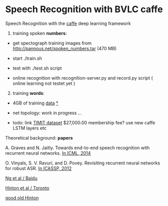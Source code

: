 Speech Recognition with BVLC caffe
==================================

Speech Recognition with the [caffe](https://github.com/BVLC/caffe) deep learning framework

1)  training spoken **numbers**:

  * get spectograph training images from http://pannous.net/spoken_numbers.tar (470 MB)
  
  * start ./train.sh
  
  * test with ./test.sh script

  * online recognition with recognition-server.py and record.py script ( online learning not testet yet )


2) training **words**:

 * 4GB of training [data](https://www.dropbox.com/s/eb5zqskvnuj0r78/spoken_words.tar?dl=0) [*](http://pannous.net/spoken_words.tar)

 * net topology: work in progress ...

 * todo: link [TIMIT dataset](https://catalog.ldc.upenn.edu/memberships) $27,000.00 membership fee?
 use new caffe LSTM layers etc


Theoretical background: **papers**

A. Graves and N. Jaitly. Towards end-to-end speech recognition with recurrent neural networks. [In ICML, 2014](https://duckduckgo.com/l/?kh=-1&uddg=http%3A%2F%2Fjmlr.org%2Fproceedings%2Fpapers%2Fv32%2Fgraves14.pdf)

O. Vinyals, S. V. Ravuri, and D. Povey. Revisiting recurrent neural networks for robust ASR. [In ICASSP, 2012](http://research.microsoft.com/pubs/164627/4085.pdf)

[Ng et al / Baidu](http://arxiv.org/abs/1412.5567)

[Hinton et al / Toronto](http://www.cs.toronto.edu/~hinton/absps/RNN13.pdf)

[good old Hinton](http://psych.stanford.edu/~jlm/pdfs/Hinton12IEEE_SignalProcessingMagazine.pdf)
